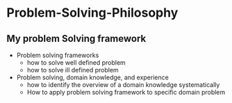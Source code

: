 # Problem-Solving-Philosophy

## My problem Solving framework

- Problem solving frameworks
  - how to solve well defined problem
  - how to solve ill defined problem
- Problem solving,  domain knowledge, and experience
    - how to identify the overview of a domain knowledge systematically
    - How to apply problem solving framework to specific domain problem